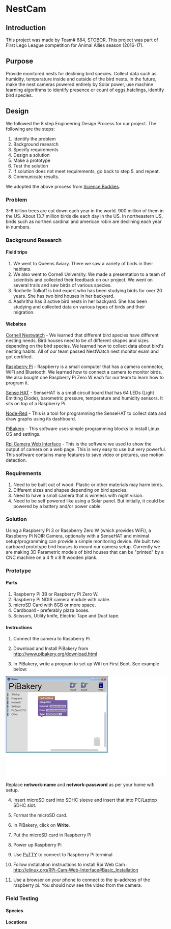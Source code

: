 # NestCam

## Introduction

This project was made by Team# 684, [STOBOR](http://www.stobor.club). This project was part of First Lego League competition for Animal Allies season (2016-17).

## Purpose

Provide monitored nests for declining bird species. Collect data such as humidity, temparature inside and outside of the bird nests. In the future, make the nest cameras powered entirely by Solar power, use machine learning algorithms to identify presence or count of eggs,hatclings, identify bird species.

## Design

We followed the 8 step Engineering Design Process for our project. The following are the steps:

1. Identify the problem
2. Background research
3. Specify requirements
4. Design a solution
5. Make a prototype
6. Test the solution
7. If solution does not meet requirements, go back to step 5. and repeat.
8. Communicate results.

We adopted the above process from [Science Buddies](http://www.sciencebuddies.org/engineering-design-process/engineering-design-process-steps.shtml).

### Problem

3-6 billion trees are cut down each year in the world. 900 million of them in the US. About 13.7 million birds die each day in the US. In northeastern US, birds such as northen cardinal and american robin are declining each year in numbers.

### Background Research

#### Field trips

1. We went to Queens Aviary. There we saw a variety of birds in their habitats.
2. We also went to Cornell University. We made a presentation to a team of scientists and collected their feedback on our project. We went on several trails and saw birds of various species. 
3. Rochelle Tolkoff is bird expert who has been studying birds for over 20 years. She has two bird houses in her backyard.
4. Aashritha has 3 active bird nests in her backyard. She has been studying and collected data on various types of birds and their migration.

#### Websites

[Cornell Nestwatch](http://www.nestwatch.org) - 
We learned that different bird species have different nesting needs. Bird houses need to be of different shapes and sizes depending on the bird species. We learned how to collect data about bird's nesting habits. All of our team passed NestWatch nest monitor exam and got certified.

[Raspberry Pi](http://www.raspberrypi.org) - 
Raspberry is a small computer that has a camera connector, WiFi and Bluetooth. We learned how to connect a camera to monitor birds. We also bought one Raspberry Pi Zero W each for our team to learn how to program it.

[Sense HAT](www.raspberrypi.org/senseHAT) - 
SenseHAT is a small circuit board that has 64 LEDs (Light Emitting Diode), barometric pressure, temperature and humidity sensors. It sits on top of a Raspberry Pi.

[Node-Red](http://www.nodered.org) - 
This is a tool for programming the SenseHAT to collect data and draw graphs using its dashboard.

[PiBakery](http://www.pibakery.org/) - This software uses simple programming blocks to install Linux OS and settings.

[Rpi Camera Web Interface](http://elinux.org/RPi-Cam-Web-Interface) - This is the software we used to show the output of camera on a web page. This is very easy to use but very powerful. This software contains many features to save video or pictures, use motion detection.

### Requirements

1. Need to be built out of wood. Plastic or other materials may harm birds.
2. Different sizes and shapes depending on bird species.
3. Need to have a small camera that is wireless with night vision. 
4. Need to be self powered like using a Solar panel. But initially, it could be powered by a battery and/or power cable. 

### Solution 

Using a Raspberry Pi 3 or Raspberry Zero W (which provides WiFi), a Raspberry Pi NOIR Camera, optionally with a SenseHAT and minimal setup/programming can provide a simple monitoring device. We built two carboard prototype bird houses to mount our camera setup. Currently we are making 3D Parametric models of bird houses that can be "printed" by a CNC machine on a 4 ft x 8 ft wooden plank. 

### Prototype

#### Parts

1. Raspberry Pi 3B or Raspberry Pi Zero W.
2. Raspberry Pi NOIR camera module with cable.
3. microSD Card with 8GB or more space.
4. Cardboard - preferably pizza boxes.
5. Scissors, Utility knife, Electric Tape and Duct tape. 

#### Instructions

1. Connect the camera to Raspberry Pi

2. Download and Install PiBakery from http://www.pibakery.org/download.html

3. In PiBakery, write a program to set up Wifi on First Boot. See example below:

![First Boot Program](images/pibakery_firstboot.png)

Replace **network-name** and **network-password** as per your home wifi setup. 

4. Insert microSD card into SDHC sleeve and insert that into PC/Laptop SDHC slot.

5. Format the microSD card.

6. In PiBakery, click on **Write**. 

7. Put the microSD card in Raspberry Pi 

8. Power up Raspberry Pi

9. Use [PuTTY](http://www.putty.org/) to connect to Raspberry Pi terminal

9. Follow installation instructions to install Rpi Web Cam : http://elinux.org/RPi-Cam-Web-Interface#Basic_Installation

10. Use a browser on your phone to connect to the ip-address of the raspberry pi. You should now see the video from the camera.

### Field Testing

#### Species

#### Locations




